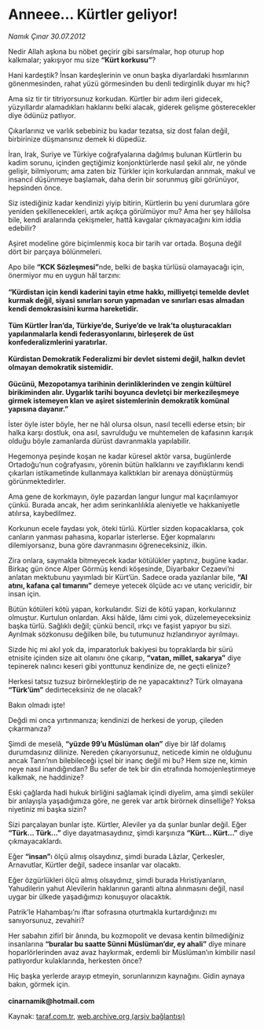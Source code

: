 # Anneee... Kürtler geliyor!

*Namık Çınar 30.07.2012*

<div class="yazi"><p>Nedir Allah aşkına bu nöbet geçirir gibi sarsılmalar, hop oturup hop kalkmalar; yakışıyor mu size <b>“Kürt korkusu”</b>?</p>
<p>Hani kardeştik? İnsan kardeşlerinin ve onun başka diyarlardaki hısımlarının gönenmesinden, rahat yüzü görmesinden bu denli tedirginlik duyar mı hiç?</p>
<p>Ama siz tir tir titriyorsunuz korkudan. Kürtler bir adım ileri gidecek, yüzyıllardır alamadıkları haklarını belki alacak, giderek gelişme gösterecekler diye ödünüz patlıyor.</p>
<p>Çıkarlarınız ve varlık sebebiniz bu kadar tezatsa, siz dost falan değil, birbirinize düşmansınız demek ki düpedüz.</p>
<p>İran, Irak, Suriye ve Türkiye coğrafyalarına dağılmış bulunan Kürtlerin bu kadim sorunu, içinden geçtiğimiz konjonktürlerde nasıl şekil alır, ne yönde gelişir, bilmiyorum; ama zaten biz Türkler için korkulardan arınmak, makul ve insancıl düşünmeye başlamak, daha derin bir sorunmuş gibi görünüyor, hepsinden önce.</p>
<p>Siz istediğiniz kadar kendinizi yiyip bitirin, Kürtlerin bu yeni durumlara göre yeniden şekillenecekleri, artık açıkça görülmüyor mu? Ama her şey hâllolsa bile, kendi aralarında çekişmeler, hattâ kavgalar çıkmayacağını kim iddia edebilir?</p>
<p>Aşiret modeline göre biçimlenmiş koca bir tarih var ortada. Boşuna değil dört bir parçaya bölünmeleri.</p>
<p>Apo bile <b>“KCK Sözleşmesi”</b>nde, belki de başka türlüsü olamayacağı için, önermiyor mu en uygun hâl tarzını:<br/><br/><b>“Kürdistan için kendi kaderini tayin etme hakkı, milliyetçi temelde devlet kurmak değil, siyasi sınırları sorun yapmadan ve sınırları esas almadan kendi demokrasisini kurma hareketidir.<br/><br/></b><b>Tüm Kürtler İran’da, Türkiye’de, Suriye’de ve Irak’ta oluşturacakları yapılanmalarla kendi federasyonlarını, birleşerek de üst konfederalizmlerini yaratırlar.<br/><br/></b><b>Kürdistan Demokratik Federalizmi bir devlet sistemi değil, halkın devlet olmayan demokratik sistemidir.<br/><br/></b><b>Gücünü, Mezopotamya tarihinin derinliklerinden ve zengin kültürel birikiminden alır. Uygarlık tarihi boyunca devletçi bir merkezileşmeye girmek istemeyen klan ve aşiret sistemlerinin demokratik komünal yapısına dayanır.”</b></p>
<p>İster öyle ister böyle, her ne hâl olursa olsun, nasıl tecelli ederse etsin; bir halka karşı dostluk, ona asıl, savrulduğu ve muhtemelen de kafasının karışık olduğu böyle zamanlarda dürüst davranmakla yapılabilir.</p>
<p>Hegemonya peşinde koşan ne kadar küresel aktör varsa, bugünlerde Ortadoğu’nun coğrafyasını, yörenin bütün halklarını ve zayıflıklarını kendi çıkarları istikametinde kullanmaya kalktıkları bir arenaya dönüştürmüş görünmektedirler.</p>
<p>Ama gene de korkmayın, öyle pazardan langur lungur mal kaçırılamıyor çünkü. Burada ancak, her adım serinkanlılıkla aleniyetle ve hakkaniyetle atılırsa, kaybedilmez.</p>
<p>Korkunun ecele faydası yok, öteki türlü. Kürtler sizden kopacaklarsa, çok canların yanması pahasına, koparlar isterlerse. Eğer kopmalarını dilemiyorsanız, buna göre davranmasını öğreneceksiniz, ilkin.</p>
<p>Zira onlara, saymakla bitmeyecek kadar kötülükler yaptınız, bugüne kadar. Birkaç gün önce Alper Görmüş kendi köşesinde, Diyarbakır Cezaevi’ni anlatan mektubunu yayımladı bir Kürt’ün. Sadece orada yazılanlar bile, <b>“Al atını, kafana çal tımarını”</b> demeye yetecek ölçüde acı ve utanç vericidir, bir insan için.</p>
<p>Bütün kötüleri kötü yapan, korkularıdır. Sizi de kötü yapan, korkularınız olmuştur. Kurtulun onlardan. Aksi hâlde, lâmı cimi yok, düzelemeyeceksiniz başka türlü. Sağlıklı değil; çünkü bencil, ırkçı ve faşist yapıyor bu sizi. Ayrılmak sözkonusu değilken bile, bu tutumunuz hızlandırıyor ayrılmayı.</p>
<p>Sizde hiç mi akıl yok da, imparatorluk bakiyesi bu topraklarda bir sürü etnisite içinden size ait olanını öne çıkarıp, <b>“vatan, millet, sakarya”</b> diye tepinerek nalıncı keseri gibi yonttunuz kendinize de, ne geçti elinize?</p>
<p>Herkesi tatsız tuzsuz birörnekleştirip de ne yapacaktınız? Türk olmayana <b>“Türk’üm”</b> dedirteceksiniz de ne olacak?</p>
<p>Bakın olmadı işte!</p>
<p>Değdi mi onca yırtınmanıza; kendinizi de herkesi de yorup, çileden çıkarmanıza?</p>
<p>Şimdi de meselâ, <b>“yüzde 99’u Müslüman olan”</b> diye bir lâf dolamış durumdasınız dilinize. Nereden çıkarıyorsunuz, neticede kimin ne olduğunu ancak Tanrı’nın bilebileceği içsel bir inanç değil mi bu? Hem size ne, kimin neye nasıl inandığından? Bu sefer de tek bir din etrafında homojenleştirmeye kalkmak, ne haddinize?</p>
<p>Eski çağlarda hadi hukuk birliğini sağlamak içindi diyelim, ama şimdi seküler bir anlayışla yaşadığımıza göre, ne gerek var artık birörnek dinselliğe? Yoksa niyetiniz mi başka sizin?</p>
<p>Sizi parçalayan bunlar işte. Kürtler, Aleviler ya da şunlar bunlar değil. Eğer <b>“Türk... Türk...”</b> diye dayatmasaydınız, şimdi karşınıza <b>“Kürt... Kürt...”</b> diye çıkmayacaklardı.</p>
<p>Eğer <b>“insan”</b>ı ölçü almış olsaydınız, şimdi burada Lâzlar, Çerkesler, Arnavutlar, Kürtler değil, sadece insanlar var olacaktı.</p>
<p>Eğer özgürlükleri ölçü almış olsaydınız, şimdi burada Hıristiyanların, Yahudilerin yahut Alevilerin haklarının garanti altına alınmasını değil, nasıl uygar bir ülkede yaşadığımızı konuşuyor olacaktık.</p>
<p>Patrik’le Hahambaşı’nı iftar sofrasına oturtmakla kurtardığınızı mı sanıyorsunuz, zevahiri?</p>
<p>Her sabahın zifirî bir ânında, bu kozmopolit ve devasa kentin bilmediğiniz insanlarına <b>“buralar bu saatte Sünni Müslüman’dır, ey ahali”</b> diye minare hoparlörlerinden avaz avaz haykırmak, erdemli bir Müslüman’ın kimbilir nasıl patlıyordur kulaklarında, herkesten önce?</p>
<p>Hiç başka yerlerde arayıp etmeyin, sorunlarınızın kaynağını. Gidin aynaya bakın, görmek için.<br/><br/><b>cinarnamik@hotmail.com</b></p>
</div>

Kaynak: [taraf.com.tr](http://www.taraf.com.tr/namik-cinar/makale-anneee-kurtler-geliyor.htm), [web.archive.org (arşiv bağlantısı)](http://web.archive.org/web/20130623162030/http://www.taraf.com.tr/namik-cinar/makale-anneee-kurtler-geliyor.htm)
